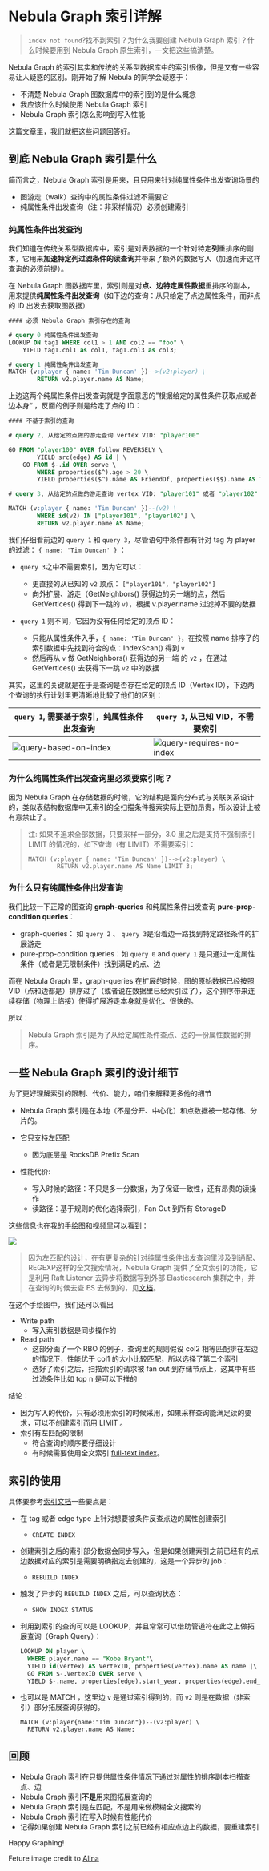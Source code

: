 # Nebula Graph 索引详解


> `index not found`?找不到索引？为什么我要创建 Nebula Graph 索引？什么时候要用到 Nebula Graph 原生索引，一文把这些搞清楚。

Nebula Graph 的索引其实和传统的关系型数据库中的索引很像，但是又有一些容易让人疑惑的区别。刚开始了解 Nebula 的同学会疑惑于：

- 不清楚 Nebula Graph 图数据库中的索引到的是什么概念
- 我应该什么时候使用 Nebula Graph 索引
- Nebula Graph 索引怎么影响到写入性能

这篇文章里，我们就把这些问题回答好。

## 到底 Nebula Graph 索引是什么

简而言之，Nebula Graph 索引是用来，且只用来针对纯属性条件出发查询场景的

- 图游走（walk）查询中的属性条件过滤不需要它
- 纯属性条件出发查询（注：非采样情况）必须创建索引

### 纯属性条件出发查询

我们知道在传统关系型数据库中，索引是对表数据的一个针对特定**列**重排序的副本，它用来**加速特定列过滤条件的读查询**并带来了额外的数据写入（加速而非这样查询的必须前提）。

在 Nebula Graph 图数据库里，索引则是对**点、边特定属性数据**重排序的副本，用来提供**纯属性条件出发查询**（如下边的查询：从只给定了点边属性条件，而非点的 ID 出发去获取图数据）

```sql
#### 必须 Nebula Graph 索引存在的查询

# query 0 纯属性条件出发查询
LOOKUP ON tag1 WHERE col1 > 1 AND col2 == "foo" \
    YIELD tag1.col1 as col1, tag1.col3 as col3;

# query 1 纯属性条件出发查询
MATCH (v:player { name: 'Tim Duncan' })-->(v2:player) \
        RETURN v2.player.name AS Name;
```

上边这两个纯属性条件出发查询就是字面意思的”根据给定的属性条件获取点或者边本身“ ，反面的例子则是给定了点的 ID：

```sql
#### 不基于索引的查询

# query 2, 从给定的点做的游走查询 vertex VID: "player100"

GO FROM "player100" OVER follow REVERSELY \
        YIELD src(edge) AS id | \
    GO FROM $-.id OVER serve \
        WHERE properties($^).age > 20 \
        YIELD properties($^).name AS FriendOf, properties($$).name AS Team;

# query 3, 从给定的点做的游走查询 vertex VID: "player101" 或者 "player102"

MATCH (v:player { name: 'Tim Duncan' })--(v2) \
        WHERE id(v2) IN ["player101", "player102"] \
        RETURN v2.player.name AS Name;
```



我们仔细看前边的 `query 1` 和 `query 3`，尽管语句中条件都有针对 tag 为 player 的过滤： `{ name: 'Tim Duncan' }` ：

- `query 3`之中不需要索引，因为它可以：
  - 更直接的从已知的 `v2` 顶点： `["player101", "player102"]` 
  - 向外扩展、游走（GetNeighbors() 获得边的另一端的点，然后GetVertices() 得到下一跳的 `v`），根据 v.player.name 过滤掉不要的数据
  
- `query 1` 则不同，它因为没有任何给定的顶点 ID：
  - 只能从属性条件入手，`{ name: 'Tim Duncan' }`，在按照 name 排序了的索引数据中先找到符合的点：IndexScan() 得到 `v`
  - 然后再从 `v` 做 GetNeighbors() 获得边的另一端 的 `v2` ，在通过 GetVertices() 去获得下一跳 `v2` 中的数据

其实，这里的关键就是在于是查询是否存在给定的顶点 ID（Vertex ID），下边两个查询的执行计划里更清晰地比较了他们的区别：

| `query 1`, 需要基于索引，纯属性条件出发查询          | `query 3`, 从已知 VID，不需要索引                          |
| ---------------------------------------------------- | ---------------------------------------------------------- |
| ![query-based-on-index](./query-based-on-index.webp) | ![query-requires-no-index](./query-requires-no-index.webp) |



### 为什么纯属性条件出发查询里必须要索引呢？

因为 Nebula Graph 在存储数据的时候，它的结构是面向分布式与关联关系设计的，类似表结构数据库中无索引的全扫描条件搜索实际上更加昂贵，所以设计上被有意禁止了。



> 注: 如果不追求全部数据，只要采样一部分，3.0 里之后是支持不强制索引 LIMIT <n> 的情况的，如下查询（有 LIMIT）不需要索引：
>
> ```cypher
> MATCH (v:player { name: 'Tim Duncan' })-->(v2:player) \
>         RETURN v2.player.name AS Name LIMIT 3;
> ```

### 为什么只有纯属性条件出发查询

我们比较一下正常的图查询 **graph-queries** 和纯属性条件出发查询 **pure-prop-condition queries**：

- graph-queries： 如 `query 2` 、 `query 3`是沿着边一路找到特定路径条件的扩展游走
- pure-prop-condition queries：如 `query 0` and `query 1`  是只通过一定属性条件（或者是无限制条件）找到满足的点、边

而在 Nebula Graph 里，graph-queries 在扩展的时候，图的原始数据已经按照 VID（点和边都是）排序过了（或者说在数据里已经索引过了），这个排序带来连续存储（物理上临接）使得扩展游走本身就是优化、很快的。

所以：

> Nebula Graph 索引是为了从给定属性条件查点、边的一份属性数据的排序。

## 一些 Nebula Graph 索引的设计细节

为了更好理解索引的限制、代价、能力，咱们来解释更多他的细节

- Nebula Graph 索引是在本地（不是分开、中心化）和点数据被一起存储、分片的。
- 它只支持左匹配
  - 因为底层是 RocksDB Prefix Scan

- 性能代价:

  - 写入时候的路径：不只是多一分数据，为了保证一致性，还有昂贵的读操作
  - 读路径：基于规则的优化选择索引，Fan Out 到所有 StorageD

这些信息也在我的[手绘图和视频](https://www.siwei.io/sketch-notes/)里可以看到：

![](https://www.siwei.io/sketches/nebula-index-demystified/nebula-index-demystified.webp)

> 因为左匹配的设计，在有更复杂的针对纯属性条件出发查询里涉及到通配、REGEXP这样的全文搜索情况，Nebula Graph 提供了全文索引的功能，它是利用 Raft Listener 去异步将数据写到外部 Elasticsearch 集群之中，并在查询的时候去查 ES 去做到的，见[文档](https://docs.nebula-graph.com.cn/3.0.0/4.deployment-and-installation/6.deploy-text-based-index/2.deploy-es/)。

在这个手绘图中，我们还可以看出

- Write path
  - 写入索引数据是同步操作的
- Read path
  - 这部分画了一个 RBO 的例子，查询里的规则假设 col2 相等匹配排在左边的情况下，性能优于 col1 的大小比较匹配，所以选择了第二个索引
  - 选好了索引之后，扫描索引的请求被 fan out 到存储节点上，这其中有些过滤条件比如 top n 是可以下推的


结论：

- 因为写入的代价，只有必须用索引的时候采用，如果采样查询能满足读的要求，可以不创建索引而用 LIMIT <n>。
- 索引有左匹配的限制
  - 符合查询的顺序要仔细设计
  - 有时候需要使用全文索引 [full-text index](https://docs.nebula-graph.com.cn/3.0.0/4.deployment-and-installation/6.deploy-text-based-index/2.deploy-es/)。




## 索引的使用

具体要参考[索引文档](https://docs.nebula-graph.io/3.0.0/3.ngql-guide/14.native-index-statements/)一些要点是：

- 在 tag 或者 edge type 上针对想要被条件反查点边的属性创建索引

  - `CREATE INDEX`

- 创建索引之后的索引部分数据会同步写入，但是如果创建索引之前已经有的点边数据对应的索引是需要明确指定去创建的，这是一个异步的 job：

  - `REBUILD INDEX`

- 触发了异步的 `REBUILD INDEX` 之后，可以查询状态：

  - `SHOW INDEX STATUS`

- 利用到索引的查询可以是 LOOKUP，并且常常可以借助管道符在此之上做拓展查询（Graph Query）：

  ```sql
  LOOKUP ON player \
    WHERE player.name == "Kobe Bryant"\
    YIELD id(vertex) AS VertexID, properties(vertex).name AS name |\
    GO FROM $-.VertexID OVER serve \
    YIELD $-.name, properties(edge).start_year, properties(edge).end_year, properties($$).name;
  ```

- 也可以是 MATCH ，这里边 `v` 是通过索引得到的，而 `v2` 则是在数据（非索引）部分拓展查询获得的。

  ```cypher
  MATCH (v:player{name:"Tim Duncan"})--(v2:player) \
    RETURN v2.player.name AS Name;
  ```



## 回顾

- Nebula Graph 索引在只提供属性条件情况下通过对属性的排序副本扫描查点、边
- Nebula Graph 索引**不是**用来图拓展查询的
- Nebula Graph 索引是左匹配，不是用来做模糊全文搜索的
- Nebula Graph 索引在写入时候有性能代价
- 记得如果创建 Nebula Graph 索引之前已经有相应点边上的数据，要重建索引

Happy Graphing!

Feture image credit to [Alina](https://unsplash.com/photos/ZiQkhI7417A)

